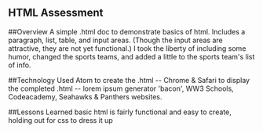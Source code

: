 ## HTML Assessment

##Overview
A simple .html doc to demonstrate basics of html.
Includes a paragraph, list, table, and input areas. (Though the input areas are attractive, they are not yet functional.) I took the liberty of including some humor, changed the sports teams, and added a little to the sports team's list of info.

##Technology Used
Atom to create the .html -- Chrome & Safari to display the completed .html -- lorem ipsum generator 'bacon', WW3 Schools, Codeacademy, Seahawks & Panthers websites.

##Lessons Learned
basic html is fairly functional and easy to create, holding out for css to dress it up
